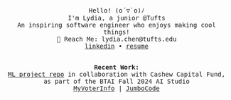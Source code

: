 <p align="center">
  <samp>
    Hello! (o´▽`o)ﾉ
    <br>I'm Lydia, a junior @Tufts
    <br>An inspiring software engineer who enjoys making cool things! 
    <br>📮 Reach Me: lydia.chen@tufts.edu
    <br><a href="https://www.linkedin.com/in/lydiaxchen/">linkedin</a> • <a href="https://drive.google.com/file/d/1bA7sGtLzLPg3tNwe4gpFBi4Cpz7uj4Mp/view?usp=sharing">resume</a>
    <br><br>
    <br> <b>Recent Work:</b>
    <br>
    <a href="https://github.com/CashewCapital20/Automated-Trades">ML project repo</a> in collaboration with Cashew Capital Fund, as part of the BTAI Fall 2024 AI Studio <br>
    <a href="https://github.com/LordofMankid/jlycat-hackathon">MyVoterInfo</a> | 
    <a href="https://github.com/JumboCode/bi-women-quarterly">JumboCode</a>
  </samp>
</p>
